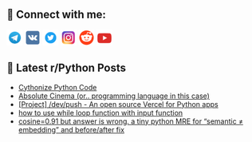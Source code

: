 ## 🔎 Connect with me:
[<img src="https://github.com/bullbesh/bullbesh/blob/main/images/Telegram.png" width="32" height="32" />](https://t.me/bullbesh)
[<img src="https://github.com/bullbesh/bullbesh/blob/main/images/VK.png" width="32" height="32" />](https://vk.com/bullbesh)
[<img src="https://github.com/bullbesh/bullbesh/blob/main/images/Twitter.png" width="32" height="32" />](https://twitter.com/bullbesh1)
[<img src="https://github.com/bullbesh/bullbesh/blob/main/images/Instagram.png" width="32" height="32" />](https://www.instagram.com/bullbesh)
[<img src="https://github.com/bullbesh/bullbesh/blob/main/images/Reddit.png" width="32" height="32" />](https://www.reddit.com/user/bullbesh)
[<img src="https://github.com/bullbesh/bullbesh/blob/main/images/YouTube.png" width="32" height="32" />](https://www.youtube.com/channel/UCtfjRs6uzgq5mfm8S06WTcg)

## 📕 Latest r/Python Posts
<!-- BLOG-POST-LIST:START -->
- [Cythonize Python Code](https://www.reddit.com/r/Python/comments/1nckydw/cythonize_python_code/)
- [Absolute Cinema &lpar;or.. programming language in this case&rpar;](https://www.reddit.com/r/Python/comments/1nchgtb/absolute_cinema_or_programming_language_in_this/)
- [[Project] /dev/push - An open source Vercel for Python apps](https://www.reddit.com/r/Python/comments/1ncgwas/project_devpush_an_open_source_vercel_for_python/)
- [how to use while loop function with input function](https://www.reddit.com/r/Python/comments/1ncenpm/how_to_use_while_loop_function_with_input_function/)
- [cosine=0.91 but answer is wrong. a tiny python MRE for “semantic ≠ embedding” and before/after fix](https://www.reddit.com/r/Python/comments/1ncdmvb/cosine091_but_answer_is_wrong_a_tiny_python_mre/)
<!-- BLOG-POST-LIST:END -->
